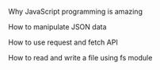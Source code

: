 Why JavaScript programming is amazing

How to manipulate JSON data

How to use request and fetch API

How to read and write a file using fs module
